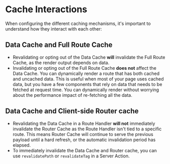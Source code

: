 # Cache Interactions

When configuring the different caching mechanisms, it's important to understand how they interact with each other:

## Data Cache and Full Route Cache

- Revalidating or opting out of the Data Cache **will** invalidate the Full Route Cache, as the render output depends on data.
- Invalidating or opting out of the Full Route Cache **does not** affect the Data Cache. You can dynamically render a route that has both cached and uncached data. This is useful when most of your page uses cached data, but you have a few components that rely on data that needs to be fetched at request time. You can dynamically render without worrying about the performance impact of re-fetching all the data.

## Data Cache and Client-side Router cache

- Revalidating the Data Cache in a Route Handler **will not** immediately invalidate the Router Cache as the Route Handler isn't tied to a specific route. This means Router Cache will continue to serve the previous payload until a hard refresh, or the automatic invalidation period has elapsed.
- To immediately invalidate the Data Cache and Router cache, you can use `revalidatePath` or `revalidateTag` in a Server Action.
